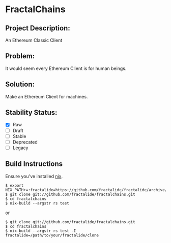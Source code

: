 # FractalChains

## Project Description:

An Ethereum Classic Client

## Problem:

It would seem every Ethereum Client is for human beings.

## Solution:

Make an Ethereum Client for machines.

## Stability Status:

- [x] Raw
- [ ] Draft
- [ ] Stable
- [ ] Deprecated
- [ ] Legacy

## Build Instructions
Ensure you've installed [nix](https://nixos.org/nix).
```
$ export NIX_PATH+=:fractalide=https://github.com/fractalide/fractalide/archive/v20170415.tar.gz
$ git clone git://github.com/fractalide/fractalchains.git
$ cd fractalchains
$ nix-build --argstr rs test
```
or
```
$ git clone git://github.com/fractalide/fractalchains.git
$ cd fractalchains
$ nix-build --argstr rs test -I fractalide=/path/to/your/fractalide/clone
```
